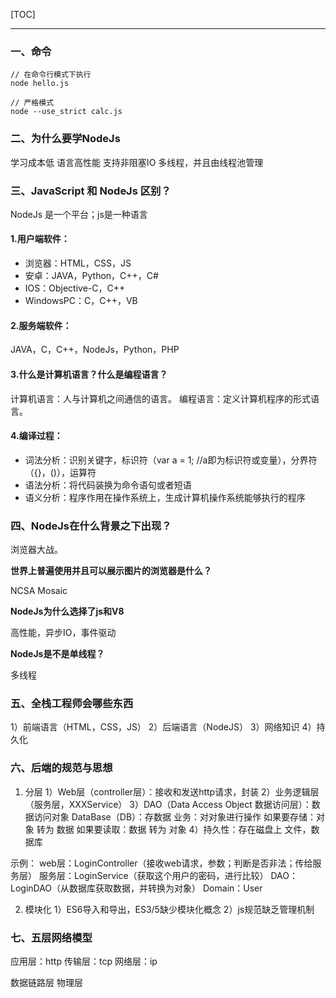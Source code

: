[TOC]
****

### 一、命令

```
// 在命令行模式下执行
node hello.js

// 严格模式
node --use_strict calc.js
```

### 二、为什么要学NodeJs

学习成本低
语言高性能
支持非阻塞IO
多线程，并且由线程池管理

### 三、JavaScript 和 NodeJs 区别？

NodeJs 是一个平台；js是一种语言

#### 1.用户端软件：
* 浏览器：HTML，CSS，JS
* 安卓：JAVA，Python，C++，C#
* IOS：Objective-C，C++
* WindowsPC：C，C++，VB

#### 2.服务端软件：
JAVA，C，C++，NodeJs，Python，PHP

#### 3.什么是计算机语言？什么是编程语言？

计算机语言：人与计算机之间通信的语言。
编程语言：定义计算机程序的形式语言。

#### 4.编译过程：
* 词法分析：识别关键字，标识符（var a = 1; //a即为标识符或变量），分界符（{}，()），运算符
* 语法分析：将代码装换为命令语句或者短语
* 语义分析：程序作用在操作系统上，生成计算机操作系统能够执行的程序

### 四、NodeJs在什么背景之下出现？

浏览器大战。

**世界上普遍使用并且可以展示图片的浏览器是什么？**

NCSA Mosaic

**NodeJs为什么选择了js和V8**

高性能，异步IO，事件驱动

**NodeJs是不是单线程？**

多线程

### 五、全栈工程师会哪些东西

1）前端语言（HTML，CSS，JS）
2）后端语言（NodeJS）
3）网络知识
4）持久化

### 六、后端的规范与思想

1. 分层
  1）Web层（controller层）：接收和发送http请求，封装
  2）业务逻辑层（服务层，XXXService）
  3）DAO（Data Access Object 数据访问层）：数据访问对象
  DataBase（DB）：存数据
  业务：对对象进行操作
  如果要存储：对象 转为 数据
  如果要读取：数据 转为 对象
  4）持久性：存在磁盘上
  文件，数据库

  示例：
  web层：LoginController（接收web请求，参数；判断是否非法；传给服务层）
  服务层：LoginService（获取这个用户的密码，进行比较）
  DAO：LoginDAO（从数据库获取数据，并转换为对象）
  Domain：User

2. 模块化
  1）ES6导入和导出，ES3/5缺少模块化概念
  2）js规范缺乏管理机制

### 七、五层网络模型

应用层：http
传输层：tcp
网络层：ip

数据链路层
物理层

